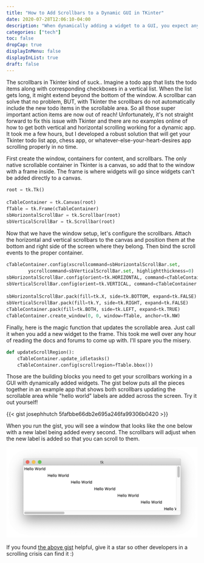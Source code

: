 ```yaml
---
title: "How to Add Scrollbars to a Dynamic GUI in TKinter"
date: 2020-07-28T12:06:10-04:00
description: "When dynamically adding a widget to a GUI, you expect any scrollbars to adapt to the new size of the content area (allowing the user to scroll to the new content).  Unfortunately when developing these dynamic GUIs with Tkinter, it is not straightforward to get this behavior.  This post will show you how to get your scrollbars working so you can move on to the fun stuff."
categories: ["tech"]
toc: false
dropCap: true
displayInMenu: false
displayInList: true
draft: false
---
```


The scrollbars in Tkinter kind of suck..  Imagine a todo app that lists the todo items along with corresponding checkboxes in a vertical list.  When the list gets long, it might extend beyond the bottom of the window.  A scrollbar can solve that no problem, BUT, with Tkinter the scrollbars do not automatically include the new todo items in the scrollable area.  So all those super important action items are now out of reach!  Unfortunately, it's not straight forward to fix this issue with Tkinter and there are no examples online of how to get both vertical and horizontal scrolling working for a dynamic app.  It took me a few hours, but I developed a robust solution that will get your Tkinter todo list app, chess app, or whatever-else-your-heart-desires app scrolling properly in no time.

First create the window, containers for content, and scrollbars.  The only native scrollable container in Tkinter is a canvas, so add that to the window with a frame inside.  The frame is where widgets will go since widgets can't be added directly to a canvas.

```python
root = tk.Tk()

cTableContainer = tk.Canvas(root)
fTable = tk.Frame(cTableContainer)
sbHorizontalScrollBar = tk.Scrollbar(root)
sbVerticalScrollBar = tk.Scrollbar(root)
```

Now that we have the window setup, let's configure the scrollbars.  Attach the horizontal and vertical scrollbars to the canvas and position them at the bottom and right side of the screen where they belong.  Then bind the scroll events to the proper container.

```python
cTableContainer.config(xscrollcommand=sbHorizontalScrollBar.set,
        yscrollcommand=sbVerticalScrollBar.set, highlightthickness=0)
sbHorizontalScrollBar.config(orient=tk.HORIZONTAL, command=cTableContainer.xview)
sbVerticalScrollBar.config(orient=tk.VERTICAL, command=cTableContainer.yview)

sbHorizontalScrollBar.pack(fill=tk.X, side=tk.BOTTOM, expand=tk.FALSE)
sbVerticalScrollBar.pack(fill=tk.Y, side=tk.RIGHT, expand=tk.FALSE)
cTableContainer.pack(fill=tk.BOTH, side=tk.LEFT, expand=tk.TRUE)
cTableContainer.create_window(0, 0, window=fTable, anchor=tk.NW)
```

Finally, here is the magic function that updates the scrollable area.  Just call it when you add a new widget to the frame.  This took me well over any hour of reading the docs and forums to come up with.  I'll spare you the misery.

```python
def updateScrollRegion():
	cTableContainer.update_idletasks()
	cTableContainer.config(scrollregion=fTable.bbox())
```

Those are the building blocks you need to get your scrollbars working in a GUI with dynamically added widgets.  The gist below puts all the pieces together in an example app that shows both scrollbars updating the scrollable area while "hello world" labels are added across the screen.  Try it out yourself!

{{< gist josephhutch 5fafbbe66db2e695a246fa99306b0420 >}}

When you run the gist, you will see a window that looks like the one below with a new label being added every second.  The scrollbars will adjust when the new label is added so that you can scroll to them.

![Tkinter dynamic scroll example app](tkinter_scroll_example_app.png)

If you found [the above gist](https://gist.github.com/josephhutch/5fafbbe66db2e695a246fa99306b0420) helpful, give it a star so other developers in a scrolling crisis can find it :)